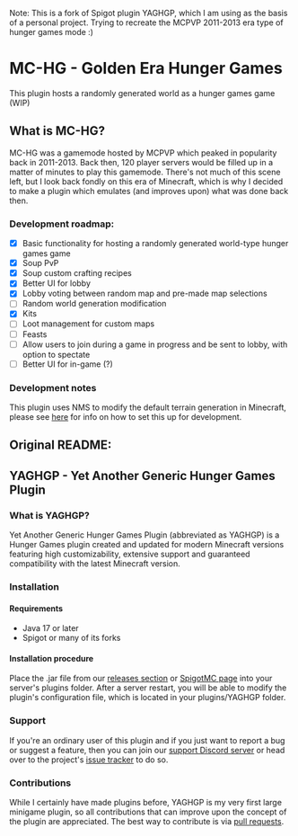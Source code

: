 Note: This is a fork of Spigot plugin YAGHGP, which I am using as the basis of a personal project. Trying to recreate the MCPVP 2011-2013 era type of hunger games mode :)

# MC-HG - Golden Era Hunger Games

This plugin hosts a randomly generated world as a hunger games game (WIP)

## What is MC-HG?
MC-HG was a gamemode hosted by MCPVP which peaked in popularity back in 2011-2013. Back then, 120 player servers would be filled up in a matter of minutes to play this gamemode.
There's not much of this scene left, but I look back fondly on this era of Minecraft, which is why I decided to make a plugin which emulates (and improves upon) what was done back then.

### Development roadmap:
 * [x] Basic functionality for hosting a randomly generated world-type hunger games game
 * [x] Soup PvP
 * [x] Soup custom crafting recipes
 * [x] Better UI for lobby
 * [x] Lobby voting between random map and pre-made map selections
 * [ ] Random world generation modification
 * [x] Kits
 * [ ] Loot management for custom maps
 * [ ] Feasts
 * [ ] Allow users to join during a game in progress and be sent to lobby, with option to spectate
 * [ ] Better UI for in-game (?)

### Development notes

This plugin uses NMS to modify the default terrain generation in Minecraft, please see [here](https://www.spigotmc.org/threads/spigot-bungeecord-1-17-1-17-1.510208/#post-4184317) for info on how to set this up for development.
 

## Original README:

## YAGHGP - Yet Another Generic Hunger Games Plugin
### What is YAGHGP?
Yet Another Generic Hunger Games Plugin (abbreviated as YAGHGP) is a Hunger Games plugin created and updated for modern Minecraft versions featuring high customizability, extensive support and guaranteed compatibility with the latest Minecraft version.
### Installation
#### Requirements
* Java 17 or later
* Spigot or many of its forks
#### Installation procedure
Place the .jar file from our [releases section](https://github.com/therealdgrew/AntiAFK/releases) or [SpigotMC page](https://www.spigotmc.org/resources/yaghgp-yet-another-generic-hunger-games-plugin.106792/) into your server's plugins folder. After a server restart, you will be able to modify the plugin's configuration file, which is located in your plugins/YAGHGP folder.
### Support
If you're an ordinary user of this plugin and if you just want to report a bug or suggest a feature, then you can join our [support Discord server](https://discord.gg/Hpj7qEhDEC) or head over to the project's [issue tracker](https://github.com/therealdgrew/YAGHGP/issues) to do so.
### Contributions
While I certainly have made plugins before, YAGHGP is my very first large minigame plugin, so all contributions that can improve upon the concept of the plugin are appreciated. The best way to contribute is via [pull requests](https://github.com/therealdgrew/YAGHGP/pulls).
